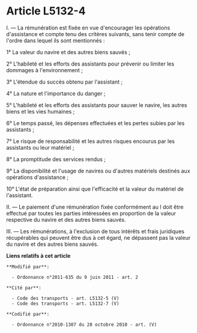 # Article L5132-4

I. ― La rémunération est fixée en vue d'encourager les opérations d'assistance et compte tenu des critères suivants, sans
tenir compte de l'ordre dans lequel ils sont mentionnés : 

1° La valeur du navire et des autres biens sauvés ; 

2° L'habileté et les efforts des assistants pour prévenir ou limiter les dommages à l'environnement ; 

3° L'étendue du succès obtenu par l'assistant ; 

4° La nature et l'importance du danger ; 

5° L'habileté et les efforts des assistants pour sauver le navire, les autres biens et les vies humaines ; 

6° Le temps passé, les dépenses effectuées et les pertes subies par les assistants ; 

7° Le risque de responsabilité et les autres risques encourus par les assistants ou leur matériel ; 

8° La promptitude des services rendus ; 

9° La disponibilité et l'usage de navires ou d'autres matériels destinés aux opérations d'assistance ; 

10° L'état de préparation ainsi que l'efficacité et la valeur du matériel de l'assistant. 

II. ― Le paiement d'une rémunération fixée conformément au I doit être effectué par toutes les parties intéressées en
proportion de la valeur respective du navire et des autres biens sauvés. 

III. ― Les rémunérations, à l'exclusion de tous intérêts et frais juridiques récupérables qui peuvent être dus à cet égard,
ne dépassent pas la valeur du navire et des autres biens sauvés.

**Liens relatifs à cet article**

	**Modifié par**:

	  - Ordonnance n°2011-635 du 9 juin 2011 - art. 2

	**Cité par**:

	  - Code des transports - art. L5132-5 (V)
	  - Code des transports - art. L5132-7 (V)

	**Codifié par**:

	  - Ordonnance n°2010-1307 du 28 octobre 2010 - art. (V)
